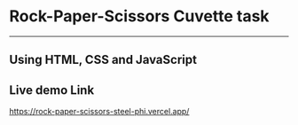 # Rock-Paper-Scissors  Cuvette task
---
Using HTML, CSS and JavaScript
---
Live demo Link
---
https://rock-paper-scissors-steel-phi.vercel.app/
